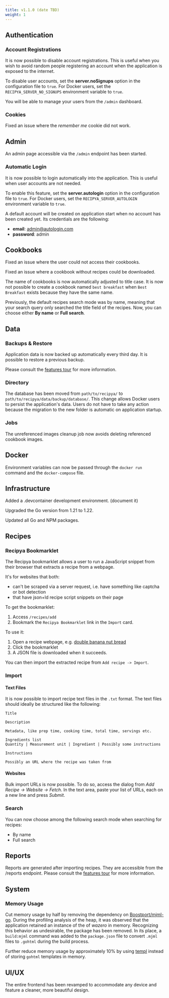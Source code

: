 ```yaml
---
title: v1.1.0 (date TBD)
weight: 1
---
```


## Authentication

### Account Registrations

It is now possible to disable account registrations. This is useful when you wish to avoid random people registering an account when the application is exposed to the internet.

To disable user accounts, set the **server.noSignups** option in the configuration file to `true`. For Docker users,
set the `RECIPYA_SERVER_NO_SIGNUPS` environment variable to `true`.

You will be able to manage your users from the `/admin` dashboard.

### Cookies

Fixed an issue where the *remember me* cookie did not work.

## Admin

An admin page accessible via the `/admin` endpoint has been started.

### Automatic Login

It is now possible to login automatically into the application. This is useful when user accounts are not needed. 

To enable this feature, set the **server.autologin** option in the configuration file to `true`. For Docker users, 
set the `RECIPYA_SERVER_AUTOLOGIN` environment variable to `true`.

A default account will be created on application start when no account has been
created yet. Its credentials are the following:
- **email**: admin@autologin.com
- **password**: admin

## Cookbooks

Fixed an issue where the user could not access their cookbooks.

Fixed an issue where a cookbook without recipes could be downloaded.

The name of cookbooks is now automatically adjusted to title case. It is now not possible to create a cookbook named
`best breakfast` when `Best Breakfast` exists because they have the same name.

Previously, the default recipes search mode was by name, meaning that your search query only searched the title
field of the recipes. Now, you can choose either **By name** or **Full search**.

## Data

### Backups & Restore

Application data is now backed up automatically every third day.
It is possible to restore a previous backup.

Please consult the [features tour](/guide/docs/features/backups) for more information.

### Directory

The database has been moved from `path/to/recipya/` to `path/to/recipya/data/backup/database/`. This change allows
Docker users to persist the application's data. Users do not have to take any action because the migration to the new folder 
is automatic on application startup.

### Jobs

The unreferenced images cleanup job now avoids deleting referenced cookbook images.

## Docker

Environment variables can now be passed through the `docker run` command and the `docker-compose` file.

## Infrastructure

Added a .devcontainer development environment. (document it)

Upgraded the Go version from 1.21 to 1.22. 

Updated all Go and NPM packages.

## Recipes

### Recipya Bookmarklet

The Recipya bookmarklet allows a user to run a JavaScript snippet from their browser that extracts a recipe from a webpage. 

It's for websites that both:
- can't be scraped via a server request, i.e. have something like captcha or bot detection
- that have json+ld recipe script snippets on their page

To get the bookmarklet:
1. Access `/recipes/add` 
2. Bookmark the `Recipya Bookmarklet` link in the `Import` card.

To use it:
1. Open a recipe webpage, e.g. [double banana nut bread](https://www.allrecipes.com/recipe/231961/double-banana-nut-bread/)
2. Click the bookmarklet
3. A JSON file is downloaded when it succeeds.

You can then import the extracted recipe from `Add recipe -> Import`.

### Import 

#### Text Files

It is now possible to import recipe text files in the `.txt` format. 
The text files should ideally be structured like the following:

```text
Title

Description

Metadata, like prep time, cooking time, total time, servings etc.

Ingredients list
Quantity | Measurement unit | Ingredient | Possibly some instructions

Instructions

Possibly an URL where the recipe was taken from
```

#### Websites

Bulk import URLs is now possible. To do so, access the dialog from *Add Recipe -> Website -> Fetch*. 
In the text area, paste your list of URLs, each on a new line and press *Submit*.

### Search

You can now choose among the following search mode when searching for recipes: 
- By name
- Full search

## Reports

Reports are generated after importing recipes. They are accessible from the /reports endpoint.
Please consult the [features tour](/guide/docs/features/reports) for more information.

## System

### Memory Usage

Cut memory usage by half by removing the dependency on [Boostport/mjml-go](https://github.com/Boostport/mjml-go).
During the profiling analysis of the heap, it was observed that the application retained an instance of the of *wazero* in memory.
Recognizing  this behavior as undesirable, the package has been removed. In its place, a `build:mjml` command was added 
to the `package.json` file to convert `.mjml` files to `.gohtml` during the build process.

Further reduce memory usage by approximately 10% by using [templ](https://github.com/a-h/templ) instead of storing `gohtml` templates in memory.

## UI/UX

The entire frontend has been revamped to accommodate any device and feature a cleaner, more beautiful design.

